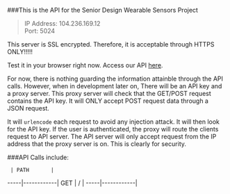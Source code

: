 ###This is the API for the Senior Design Wearable Sensors Project

> IP Address: 104.236.169.12  
> Port: 5024

This server is SSL encrypted. Therefore, it is acceptable through HTTPS ONLY!!!!! 

Test it in your browser right now. Access our API [here](https://104.236.169.12:5024). 

For now, there is nothing guarding the information attainble through the API calls. However, when in development later on, There will be an API key and a proxy server. This proxy server will check that the GET/POST request contains the API key. It will ONLY accept POST request data through a JSON request. 

It will ```urlencode``` each request to avoid any injection attack. It will then look for the API key. If the user is authenticated, the proxy will route the clients request to API server. The API server will only accept request from the IP address that the proxy server is on. This is clearly for security.

###API Calls include:

     | PATH       |
-----|------------|
GET  | /          |
-----|------------|

